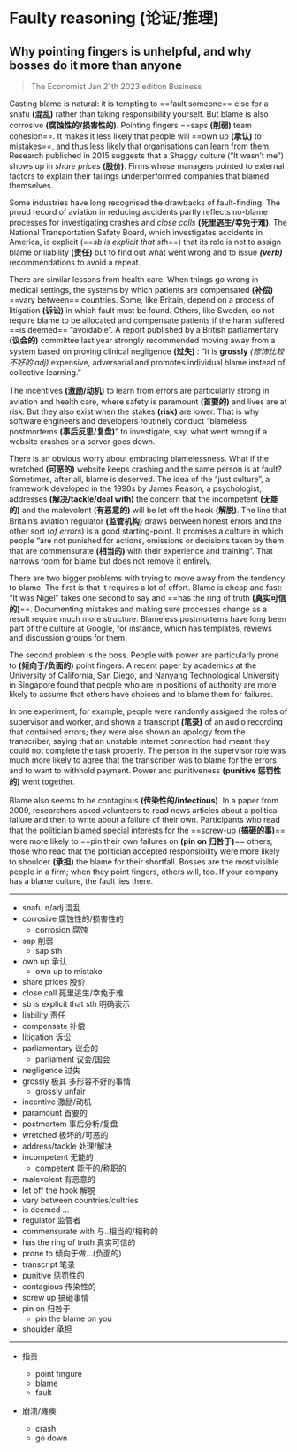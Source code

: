 # Faulty reasoning **(论证/推理)**

## Why pointing fingers is unhelpful, and why bosses do it more than anyone

> The Economist Jan 21th 2023 edition Business

Casting blame is natural: it is tempting to ==fault someone== else for a snafu **(混乱)** rather than taking responsibility yourself. But blame is also corrosive **(腐蚀性的/损害性的)**. Pointing fingers ==saps **(削弱)** team cohesion==. It makes it less likely that people will ==own up **(承认)** to mistakes==, and thus less likely that organisations can learn from them. Research published in 2015 suggests that a Shaggy culture (“It wasn’t me”) shows up in _share prices_ **(股价)**. Firms whose managers pointed to external factors to explain their failings underperformed companies that blamed themselves.

Some industries have long recognised the drawbacks of fault-finding. The proud record of aviation in reducing accidents partly reflects no-blame processes for investigating crashes and _close calls_ **(死里逃生/幸免于难)**. The National Transportation Safety Board, which investigates accidents in America, is explicit (==_sb is explicit that sth_==) that its role is not to assign blame or liability **(责任)** but to find out what went wrong and to issue **_(verb)_** recommendations to avoid a repeat.

There are similar lessons from health care. When things go wrong in medical settings, the systems by which patients are compensated **(补偿)** ==vary between== countries. Some, like Britain, depend on a process of litigation **(诉讼)** in which fault must be found. Others, like Sweden, do not require blame to be allocated and compensate patients if the harm suffered ==is deemed== “avoidable”. A report published by a British parliamentary **(议会的)** committee last year strongly recommended moving away from a system based on proving clinical negligence **(过失)** : “It is **grossly** _(修饰比较不好的 adj)_ expensive, adversarial and promotes individual blame instead of collective learning.”

The incentives **(激励/动机)** to learn from errors are particularly strong in aviation and health care, where safety is paramount **(首要的)** and lives are at risk. But they also exist when the stakes **(risk)** are lower. That is why software engineers and developers routinely conduct “blameless postmortems **(事后反思/复盘)**” to investigate, say, what went wrong if a website crashes or a server goes down.

There is an obvious worry about embracing blamelessness. What if the wretched **(可恶的)** website keeps crashing and the same person is at fault? Sometimes, after all, blame is deserved. The idea of the “just culture”, a framework developed in the 1990s by James Reason, a psychologist, addresses **(解决/tackle/deal with)** the concern that the incompetent **(无能的)** and the malevolent **(有恶意的)** will be let off the hook **(解脱)**. The line that Britain’s aviation regulator **(监管机构)** draws between honest errors and the other sort (_of errors_) is a good starting-point. It promises a culture in which people “are not punished for actions, omissions or decisions taken by them that are commensurate **(相当的)** with their experience and training”. That narrows room for blame but does not remove it entirely.

There are two bigger problems with trying to move away from the tendency to blame. The first is that it requires a lot of effort. Blame is cheap and fast: “It was Nigel” takes one second to say and ==has the ring of truth **(真实可信的)**==. Documenting mistakes and making sure processes change as a result require much more structure. Blameless postmortems have long been part of the culture at Google, for instance, which has templates, reviews and discussion groups for them.

The second problem is the boss. People with power are particularly prone to **(倾向于/负面的)** point fingers. A recent paper by academics at the University of California, San Diego, and Nanyang Technological University in Singapore found that people who are in positions of authority are more likely to assume that others have choices and to blame them for failures.

In one experiment, for example, people were randomly assigned the roles of supervisor and worker, and shown a transcript **(笔录)** of an audio recording that contained errors; they were also shown an apology from the transcriber, saying that an unstable internet connection had meant they could not complete the task properly. The person in the supervisor role was much more likely to agree that the transcriber was to blame for the errors and to want to withhold payment. Power and punitiveness **(punitive 惩罚性的)** went together.

Blame also seems to be contagious **(传染性的/infectious)**. In a paper from 2009, researchers asked volunteers to read news articles about a political failure and then to write about a failure of their own. Participants who read that the politician blamed special interests for the ==screw-up **(搞砸的事)**== were more likely to ==pin their own failures on **(pin on 归咎于)**== others; those who read that the politician accepted responsibility were more likely to shoulder **(承担)** the blame for their shortfall. Bosses are the most visible people in a firm; when they point fingers, others will, too. If your company has a blame culture, the fault lies there.

---

- snafu n/adj 混乱
- corrosive 腐蚀性的/损害性的
  - corrosion 腐蚀
- sap 削弱
  - sap sth
- own up 承认
  - own up to mistake
- share prices 股价
- close call 死里逃生/幸免于难
- sb is explicit that sth 明确表示
- liability 责任
- compensate 补偿
- litigation 诉讼
- parliamentary 议会的
  - parliament 议会/国会
- negligence 过失
- grossly 极其 多形容不好的事情
  - grossly unfair
- incentive 激励/动机
- paramount 首要的
- postmortem 事后分析/复盘
- wretched 极坏的/可恶的
- address/tackle 处理/解决
- incompetent 无能的
  - competent 能干的/称职的
- malevolent 有恶意的
- let off the hook 解脱
- vary between countries/cultries
- is deemed ...
- regulator 监管者
- commensurate with 与..相当的/相称的
- has the ring of truth 真实可信的
- prone to 倾向于做...(负面的)
- transcript 笔录
- punitive 惩罚性的
- contagious 传染性的
- screw up 搞砸事情
- pin on 归咎于
  - pin the blame on you
- shoulder 承担

---

- 指责

  - point fingure
  - blame
  - fault

- 崩溃/瘫痪
  - crash
  - go down
